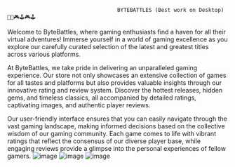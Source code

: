                                        BYTEBATTLES (Best work on Desktop) 🚀🚀🎮🕹️🎮🕹️
Welcome to ByteBattles, where gaming enthusiasts find a haven for all their virtual adventures! 
Immerse yourself in a world of gaming excellence as you explore our carefully curated selection of the latest and greatest titles across various platforms.

At ByteBattles, we take pride in delivering an unparalleled gaming experience. 
Our store not only showcases an extensive collection of games for all tastes and platforms but also provides valuable insights through our innovative rating and review system. 
Discover the hottest releases, hidden gems, and timeless classics, all accompanied by detailed ratings, captivating images, and authentic player reviews.

Our user-friendly interface ensures that you can easily navigate through the vast gaming landscape, making informed decisions based on the collective wisdom of our gaming community. 
Each game comes to life with vibrant ratings that reflect the consensus of our diverse player base, while engaging reviews provide a glimpse into the personal experiences of fellow gamers.
![image](https://github.com/sakettt07/Game-Store-Project/assets/127855345/462c0906-b1b8-432d-8089-5dd07f9c1233)
![image](https://github.com/sakettt07/Game-Store-Project/assets/127855345/1c46a65a-dc7c-43d5-90cd-19342bb353cf)
![image](https://github.com/sakettt07/Game-Store-Project/assets/127855345/4c0202b7-fbfe-4c23-b68e-353a51f449b4)

